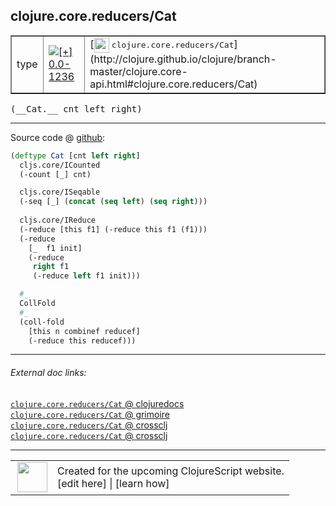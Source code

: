 ## clojure.core.reducers/Cat



 <table border="1">
<tr>
<td>type</td>
<td><a href="https://github.com/cljsinfo/cljs-api-docs/tree/0.0-1236"><img valign="middle" alt="[+] 0.0-1236" title="Added in 0.0-1236" src="https://img.shields.io/badge/+-0.0--1236-lightgrey.svg"></a> </td>
<td>
[<img height="24px" valign="middle" src="http://i.imgur.com/1GjPKvB.png"> <samp>clojure.core.reducers/Cat</samp>](http://clojure.github.io/clojure/branch-master/clojure.core-api.html#clojure.core.reducers/Cat)
</td>
</tr>
</table>


 <samp>
(__Cat.__ cnt left right)<br>
</samp>

---







Source code @ [github](https://github.com/clojure/clojurescript/blob/r1885/src/cljs/clojure/core/reducers.cljs#L185-L205):

```clj
(deftype Cat [cnt left right]
  cljs.core/ICounted
  (-count [_] cnt)

  cljs.core/ISeqable
  (-seq [_] (concat (seq left) (seq right)))
  
  cljs.core/IReduce
  (-reduce [this f1] (-reduce this f1 (f1)))
  (-reduce
    [_  f1 init]
    (-reduce
     right f1
     (-reduce left f1 init)))

  #_
  CollFold
  #_
  (coll-fold
    [this n combinef reducef]
    (-reduce this reducef)))
```

<!--
Repo - tag - source tree - lines:

 <pre>
clojurescript @ r1885
└── src
    └── cljs
        └── clojure
            └── core
                └── <ins>[reducers.cljs:185-205](https://github.com/clojure/clojurescript/blob/r1885/src/cljs/clojure/core/reducers.cljs#L185-L205)</ins>
</pre>

-->

---



###### External doc links:

[`clojure.core.reducers/Cat` @ clojuredocs](http://clojuredocs.org/clojure.core.reducers/Cat)<br>
[`clojure.core.reducers/Cat` @ grimoire](http://conj.io/store/v1/org.clojure/clojure/1.7.0-beta3/clj/clojure.core.reducers/Cat/)<br>
[`clojure.core.reducers/Cat` @ crossclj](http://crossclj.info/fun/clojure.core.reducers/Cat.html)<br>
[`clojure.core.reducers/Cat` @ crossclj](http://crossclj.info/fun/clojure.core.reducers.cljs/Cat.html)<br>

---

 <table>
<tr><td>
<img valign="middle" align="right" width="48px" src="http://i.imgur.com/Hi20huC.png">
</td><td>
Created for the upcoming ClojureScript website.<br>
[edit here] | [learn how]
</td></tr></table>

[edit here]:https://github.com/cljsinfo/cljs-api-docs/blob/master/cljsdoc/clojure.core.reducers_Cat.cljsdoc
[learn how]:https://github.com/cljsinfo/cljs-api-docs/wiki/cljsdoc-files

<!--

This information was too distracting to show to readers, but I'll leave it
commented here since it is helpful to:

- pretty-print the data used to generate this document
- and show how to retrieve that data



The API data for this symbol:

```clj
{:ns "clojure.core.reducers",
 :name "Cat",
 :signature ["[cnt left right]"],
 :history [["+" "0.0-1236"]],
 :type "type",
 :full-name-encode "clojure.core.reducers_Cat",
 :source {:code "(deftype Cat [cnt left right]\n  cljs.core/ICounted\n  (-count [_] cnt)\n\n  cljs.core/ISeqable\n  (-seq [_] (concat (seq left) (seq right)))\n  \n  cljs.core/IReduce\n  (-reduce [this f1] (-reduce this f1 (f1)))\n  (-reduce\n    [_  f1 init]\n    (-reduce\n     right f1\n     (-reduce left f1 init)))\n\n  #_\n  CollFold\n  #_\n  (coll-fold\n    [this n combinef reducef]\n    (-reduce this reducef)))",
          :title "Source code",
          :repo "clojurescript",
          :tag "r1885",
          :filename "src/cljs/clojure/core/reducers.cljs",
          :lines [185 205]},
 :full-name "clojure.core.reducers/Cat",
 :clj-symbol "clojure.core.reducers/Cat"}

```

Retrieve the API data for this symbol:

```clj
;; from Clojure REPL
(require '[clojure.edn :as edn])
(-> (slurp "https://raw.githubusercontent.com/cljsinfo/cljs-api-docs/catalog/cljs-api.edn")
    (edn/read-string)
    (get-in [:symbols "clojure.core.reducers/Cat"]))
```

-->
